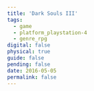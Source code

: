 ```yaml
---
title: 'Dark Souls III'
tags:
  - game
  - platform_playstation-4
  - genre_rpg
digital: false
physical: true
guide: false
pending: false
date: 2016-05-05
permalink: false
---
```

